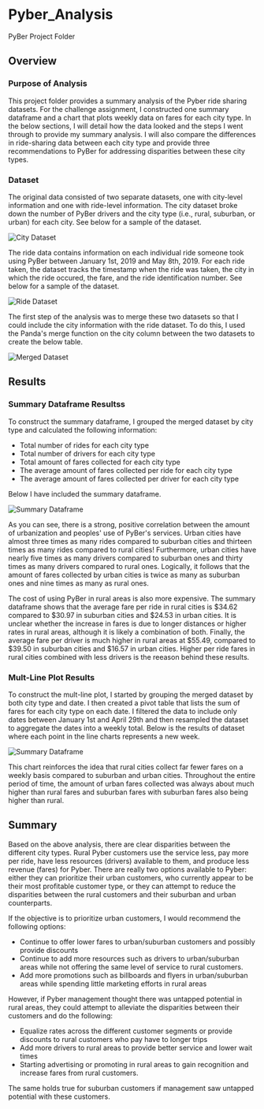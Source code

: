 # Pyber_Analysis
PyBer Project Folder
## Overview
### Purpose of Analysis
This project folder provides a summary analysis of the Pyber ride sharing datasets. For the challenge assignment, I constructed one summary dataframe and a chart that plots weekly data on fares for each city type. In the below sections, I will detail how the data looked and the steps I went through to provide my summary analysis. I will also compare the differences in ride-sharing data between each city type and provide three recommendations to PyBer for addressing disparities between these city types.
### Dataset
The original data consisted of two separate datasets, one with city-level information and one with ride-level information. The city dataset broke down the number of PyBer drivers and the city type (i.e., rural, suburban, or urban) for each city. See below for a sample of the dataset. 

![City Dataset](https://github.com/SethBoswell/PyBer_Analysis/blob/main/Resources/city_data.png)

The ride data contains information on each individual ride someone took using PyBer between January 1st, 2019 and May 8th, 2019. For each ride taken, the dataset tracks the timestamp when the ride was taken, the city in which the ride occured, the fare, and the ride identification number. See below for a sample of the dataset. 

![Ride Dataset](https://github.com/SethBoswell/PyBer_Analysis/blob/main/Resources/ride_data.png)

The first step of the analysis was to merge these two datasets so that I could include the city information with the ride dataset. To do this, I used the Panda's merge function 
on the city column between the two datasets to create the below table.

![Merged Dataset](https://github.com/SethBoswell/PyBer_Analysis/blob/main/Resources/merged_data.png)

## Results
### Summary Dataframe Resultss 
To construct the summary dataframe, I grouped the merged dataset by city type and calculated the following information:
- Total number of rides for each city type
- Total number of drivers for each city type
- Total amount of fares collected for each city type
- The average amount of fares collected per ride for each city type
- The average amount of fares collected per driver for each city type

Below I have included the summary dataframe.

![Summary Dataframe](https://github.com/SethBoswell/PyBer_Analysis/blob/main/Resources/PyBer_summary_dataframe.png)

As you can see, there is a strong, positive correlation between the amount of urbanization and peoples' use of PyBer's services. Urban cities have almost three times as many rides compared to suburban cities and thirteen times as many rides compared to rural cities! Furthermore, urban cities have nearly five times as many drivers compared to suburban ones and thirty times as many drivers compared to rural ones. Logically, it follows that the amount of fares collected by urban cities is twice as many as suburban ones and nine times as many as rural ones. 

The cost of using PyBer in rural areas is also more expensive. The summary dataframe shows that the average fare per ride in rural cities is $34.62 compared to $30.97 in suburban cities and $24.53 in urban cities. It is unclear whether the increase in fares is due to longer distances or higher rates in rural areas, although it is likely a combination of both. Finally, the average fare per driver is much higher in rural areas at $55.49, compared to $39.50 in suburban cities and $16.57 in urban cities. Higher per ride fares in rural cities combined with less drivers is the reeason behind these results.

### Mult-Line Plot Results
To construct the mult-line plot, I started by grouping the merged dataset by both city type and date. I then created a pivot table that lists the sum of fares for each city type on each date. I filtered the data to include only dates between January 1st and April 29th and then resampled the dataset to aggregate the dates into a weekly total. Below is the results of dataset where each point in the line charts represents a new week. 

![Summary Dataframe](https://github.com/SethBoswell/PyBer_Analysis/blob/main/Analysis/PyBer_fare_summary.png)

This chart reinforces the idea that rural cities collect far fewer fares on a weekly basis compared to suburban and urban cities. Throughout the entire period of time, the amount of urban fares collected was always about much higher than rural fares and suburban fares with suburban fares also being higher than rural. 

## Summary
Based on the above analysis, there are clear disparities between the different city types. Rural Pyber customers use the service less, pay more per ride, have less resources (drivers) available to them, and produce less revenue (fares) for Pyber. There are really two options available to Pyber: either they can prioritize their urban customers, who currently appear to be their most profitable customer type, or they can attempt to reduce the disparities between the rural customers and their suburban and urban counterparts. 

If the objective is to prioritize urban customers, I would recommend the following options:
- Continue to offer lower fares to urban/suburban customers and possibly provide discounts 
- Continue to add more resources such as drivers to urban/suburban areas while not offering the same level of service to rural customers.
- Add more promotions such as billboards and flyers in urban/suburban areas while spending little marketing efforts in rural areas

However, if Pyber management thought there was untapped potential in rural areas, they could attempt to alleviate the disparities between their customers and do the following:
- Equalize rates across the different customer segments or provide discounts to rural customers who pay have to longer trips 
- Add more drivers to rural areas to provide better service and lower wait times
- Starting advertising or promoting in rural areas to gain recognition and increase fares from rural customers.

The same holds true for suburban customers if management saw untapped potential with these customers. 


